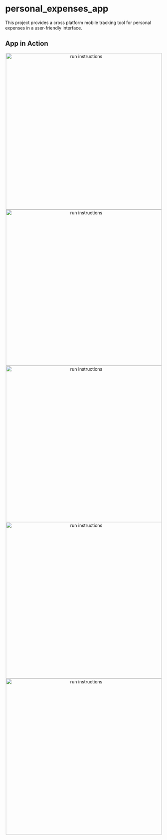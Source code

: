 # personal_expenses_app

This project provides a cross platform mobile tracking tool for personal expenses in a user-friendly interface.

## App in Action
<div align="center"><img src="/media/Home.jpg" alt="run instructions" width="500px"></div>
<div align="center"><img src="/media/Add.jpg" alt="run instructions" width="500px"></div>
<div align="center"><img src="/media/Portrait2.jpg" alt="run instructions" width="500px"></div>
<div align="center"><img src="/media/Landscape.jpg" alt="run instructions" width="500px"></div>
<div align="center"><img src="/media/Landscape2.jpg" alt="run instructions" width="500px"></div>